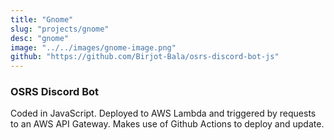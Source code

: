 ```yaml
---
title: "Gnome"
slug: "projects/gnome"
desc: "gnome"
image: "../../images/gnome-image.png"
github: "https://github.com/Birjot-Bala/osrs-discord-bot-js"
---
```

### OSRS Discord Bot
Coded in JavaScript. Deployed to AWS Lambda and triggered by requests to an AWS API Gateway. Makes use of Github Actions to deploy and update.